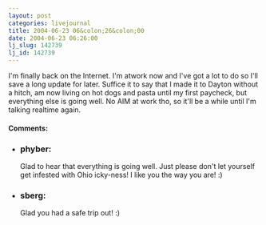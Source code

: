 ```yaml
---
layout: post
categories: livejournal
title: 2004-06-23 06&colon;26&colon;00
date: 2004-06-23 06:26:00
lj_slug: 142739
lj_id: 142739
---
```

I'm finally back on the Internet. I'm atwork now and I've got a lot to do so I'll save a long update for later. Suffice it to say that I made it to Dayton without a hitch, am now living on hot dogs and pasta until my first paycheck, but everything else is going well. No AIM at work tho, so it'll be a while until I'm talking realtime again.


<div id="comments"><h4>Comments:</h4><div class="lj-comments"><ul>
<li><h3>phyber: </h3>
<a id="comment-228"></a>
<p>Glad to hear that everything is going well.  Just please don't let yourself get infested with Ohio icky-ness!  I like you the way you are! :)</p>
</li>
<li><h3>sberg: </h3>
<a id="comment-229"></a>
<p>Glad you had a safe trip out! :)</p>
</li>
</ul></div></div>

